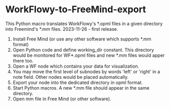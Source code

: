 # WorkFlowy-to-FreeMind-export
This Python macro translates WorkFlowy's *.opml files in a given directory into Freemind's *.mm files.
2023-11-26 - first release.

1. Install Free Mind (or use any other software which supports *.mm format)
2. Open Python code and define working_dir constant. This directory would be monitored for WF*.opml files and new *.mm files would apper there too.
3. Open a WF node which contains your data for visualization.
4. You may move the first level of subnodes by words 'left' or 'right' in a note field. Other nodes would be placed automatically.
5. Export your node into the dedicated directory in opml format.
6. Start Python macros. A new *.mm file should appear in the same directory.
7. Open mm file in Free Mind (or other software).
